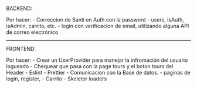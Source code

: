 BACKEND:

Por hacer:
    - Correccion de Santi en Auth con la password
    - users, isAuth, isAdmin, carrito, etc.
    - login con verificacion de email, utilizando alguna API de correo electrónico


-----------------------------------------------------------------------------------------------------------------------
FRONTEND:

Por hacer:
    - Crear un UserProvider para manejar la infromación del usuario logueado
    - Chequear que pasa con la page tours y el boton tours del Header
    - Eslint
    - Prettier
    - Comunicacion con la Base de datos.
    - paginas de login, register, 
    - Carrito
    - Skeletor loaders